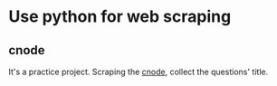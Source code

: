 # Use python for web scraping

## cnode
It's a practice project. Scraping the [cnode](cnodejs.org), collect the questions' title.